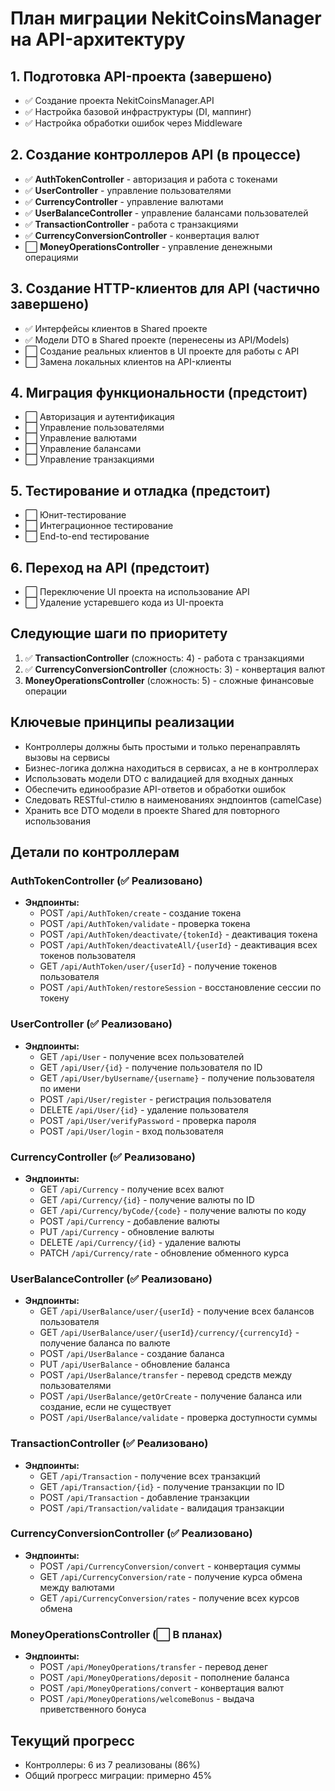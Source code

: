# План миграции NekitCoinsManager на API-архитектуру

## 1. Подготовка API-проекта (завершено)
- ✅ Создание проекта NekitCoinsManager.API
- ✅ Настройка базовой инфраструктуры (DI, маппинг)
- ✅ Настройка обработки ошибок через Middleware

## 2. Создание контроллеров API (в процессе)
- ✅ **AuthTokenController** - авторизация и работа с токенами
- ✅ **UserController** - управление пользователями
- ✅ **CurrencyController** - управление валютами
- ✅ **UserBalanceController** - управление балансами пользователей
- ✅ **TransactionController** - работа с транзакциями
- ✅ **CurrencyConversionController** - конвертация валют
- ⬜ **MoneyOperationsController** - управление денежными операциями

## 3. Создание HTTP-клиентов для API (частично завершено)
- ✅ Интерфейсы клиентов в Shared проекте
- ✅ Модели DTO в Shared проекте (перенесены из API/Models)
- ⬜ Создание реальных клиентов в UI проекте для работы с API
- ⬜ Замена локальных клиентов на API-клиенты

## 4. Миграция функциональности (предстоит)
- ⬜ Авторизация и аутентификация
- ⬜ Управление пользователями
- ⬜ Управление валютами
- ⬜ Управление балансами
- ⬜ Управление транзакциями

## 5. Тестирование и отладка (предстоит)
- ⬜ Юнит-тестирование
- ⬜ Интеграционное тестирование
- ⬜ End-to-end тестирование

## 6. Переход на API (предстоит)
- ⬜ Переключение UI проекта на использование API
- ⬜ Удаление устаревшего кода из UI-проекта

## Следующие шаги по приоритету

1. ✅ **TransactionController** (сложность: 4) - работа с транзакциями
2. ✅ **CurrencyConversionController** (сложность: 3) - конвертация валют
3. **MoneyOperationsController** (сложность: 5) - сложные финансовые операции

## Ключевые принципы реализации
- Контроллеры должны быть простыми и только перенаправлять вызовы на сервисы
- Бизнес-логика должна находиться в сервисах, а не в контроллерах
- Использовать модели DTO с валидацией для входных данных
- Обеспечить единообразие API-ответов и обработки ошибок
- Следовать RESTful-стилю в наименованиях эндпоинтов (camelCase)
- Хранить все DTO модели в проекте Shared для повторного использования

## Детали по контроллерам

### AuthTokenController (✅ Реализовано)
- **Эндпоинты:**
  - POST `/api/AuthToken/create` - создание токена
  - POST `/api/AuthToken/validate` - проверка токена
  - POST `/api/AuthToken/deactivate/{tokenId}` - деактивация токена
  - POST `/api/AuthToken/deactivateAll/{userId}` - деактивация всех токенов пользователя
  - GET `/api/AuthToken/user/{userId}` - получение токенов пользователя
  - POST `/api/AuthToken/restoreSession` - восстановление сессии по токену

### UserController (✅ Реализовано)
- **Эндпоинты:**
  - GET `/api/User` - получение всех пользователей
  - GET `/api/User/{id}` - получение пользователя по ID
  - GET `/api/User/byUsername/{username}` - получение пользователя по имени
  - POST `/api/User/register` - регистрация пользователя
  - DELETE `/api/User/{id}` - удаление пользователя
  - POST `/api/User/verifyPassword` - проверка пароля
  - POST `/api/User/login` - вход пользователя

### CurrencyController (✅ Реализовано)
- **Эндпоинты:**
  - GET `/api/Currency` - получение всех валют
  - GET `/api/Currency/{id}` - получение валюты по ID
  - GET `/api/Currency/byCode/{code}` - получение валюты по коду
  - POST `/api/Currency` - добавление валюты
  - PUT `/api/Currency` - обновление валюты
  - DELETE `/api/Currency/{id}` - удаление валюты
  - PATCH `/api/Currency/rate` - обновление обменного курса

### UserBalanceController (✅ Реализовано)
- **Эндпоинты:**
  - GET `/api/UserBalance/user/{userId}` - получение всех балансов пользователя
  - GET `/api/UserBalance/user/{userId}/currency/{currencyId}` - получение баланса по валюте
  - POST `/api/UserBalance` - создание баланса
  - PUT `/api/UserBalance` - обновление баланса
  - POST `/api/UserBalance/transfer` - перевод средств между пользователями
  - POST `/api/UserBalance/getOrCreate` - получение баланса или создание, если не существует
  - POST `/api/UserBalance/validate` - проверка доступности суммы

### TransactionController (✅ Реализовано)
- **Эндпоинты:**
  - GET `/api/Transaction` - получение всех транзакций
  - GET `/api/Transaction/{id}` - получение транзакции по ID
  - POST `/api/Transaction` - добавление транзакции
  - POST `/api/Transaction/validate` - валидация транзакции

### CurrencyConversionController (✅ Реализовано)
- **Эндпоинты:**
  - POST `/api/CurrencyConversion/convert` - конвертация суммы
  - GET `/api/CurrencyConversion/rate` - получение курса обмена между валютами
  - GET `/api/CurrencyConversion/rates` - получение всех курсов обмена

### MoneyOperationsController (⬜ В планах)
- **Эндпоинты:**
  - POST `/api/MoneyOperations/transfer` - перевод денег
  - POST `/api/MoneyOperations/deposit` - пополнение баланса
  - POST `/api/MoneyOperations/convert` - конвертация валют
  - POST `/api/MoneyOperations/welcomeBonus` - выдача приветственного бонуса

## Текущий прогресс
- Контроллеры: 6 из 7 реализованы (86%)
- Общий прогресс миграции: примерно 45% 